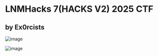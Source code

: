 # LNMHacks 7(HACKS V2) 2025 CTF

## by Ex0rcists
![image](https://github.com/user-attachments/assets/cc7f784a-31c9-427c-bbcc-8afca79d9864)

![image](https://github.com/user-attachments/assets/8a84b6f0-c078-4f17-b601-6173799045a2)
